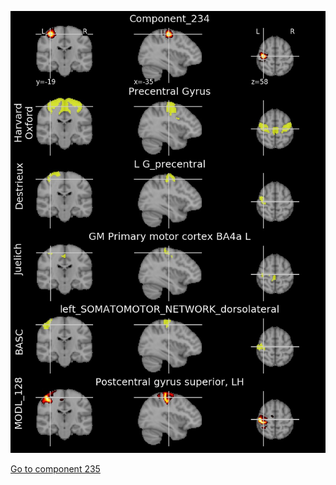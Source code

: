 


![234](preliminary/234.jpg "Component 234")

[Go to component 235](https://parietal-inria.github.io/MODL_atlas/1024/235 "Component 235")